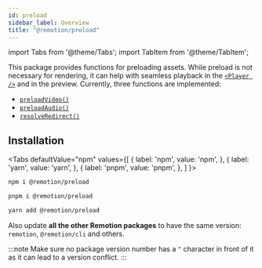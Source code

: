 ```yaml
---
id: preload
sidebar_label: Overview
title: "@remotion/preload"
---
```


import Tabs from '@theme/Tabs';
import TabItem from '@theme/TabItem';

This package provides functions for preloading assets. While preload is not necessary for rendering, it can help with seamless playback in the [`<Player />`](/docs/player) and in the preview. Currently, three functions are implemented:

- [`preloadVideo()`](/docs/preload/preload-video)
- [`preloadAudio()`](/docs/preload/preload-audio)
- [`resolveRedirect()`](/docs/preload/resolve-redirect)

## Installation

<Tabs
defaultValue="npm"
values={[
{ label: 'npm', value: 'npm', },
{ label: 'yarn', value: 'yarn', },
{ label: 'pnpm', value: 'pnpm', },
]
}>
<TabItem value="npm">

```bash
npm i @remotion/preload
```

  </TabItem>

  <TabItem value="pnpm">

```bash
pnpm i @remotion/preload
```

  </TabItem>
  <TabItem value="yarn">

```bash
yarn add @remotion/preload
```

  </TabItem>

</Tabs>

Also update **all the other Remotion packages** to have the same version: `remotion`, `@remotion/cli` and others.

:::note
Make sure no package version number has a `^` character in front of it as it can lead to a version conflict.
:::
